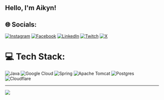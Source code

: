 ## Hello, I'm Aikyn! 

## 🌐 Socials:
[![Instagram](https://img.shields.io/badge/Instagram-%23E4405F.svg?logo=Instagram&logoColor=white)](https://instagram.com/mathalama)
[![Facebook](https://img.shields.io/badge/Facebook-%231877F2.svg?logo=Facebook&logoColor=white)](https://facebook.com/mathalama)  [![LinkedIn](https://img.shields.io/badge/LinkedIn-%230077B5.svg?logo=linkedin&logoColor=white)](https://linkedin.com/in/mathalama) [![Twitch](https://img.shields.io/badge/Twitch-%239146FF.svg?logo=Twitch&logoColor=white)](https://twitch.tv/mathalama) [![X](https://img.shields.io/badge/X-black.svg?logo=X&logoColor=white)](https://x.com/mathalama) 

# 💻 Tech Stack:
![Java](https://img.shields.io/badge/java-%23ED8B00.svg?style=for-the-badge&logo=openjdk&logoColor=white) ![Google Cloud](https://img.shields.io/badge/GoogleCloud-%234285F4.svg?style=for-the-badge&logo=google-cloud&logoColor=white) ![Spring](https://img.shields.io/badge/spring-%236DB33F.svg?style=for-the-badge&logo=spring&logoColor=white) ![Apache Tomcat](https://img.shields.io/badge/apache%20tomcat-%23F8DC75.svg?style=for-the-badge&logo=apache-tomcat&logoColor=black) ![Postgres](https://img.shields.io/badge/postgres-%23316192.svg?style=for-the-badge&logo=postgresql&logoColor=white) ![Cloudflare](https://img.shields.io/badge/Cloudflare-F38020?style=for-the-badge&logo=Cloudflare&logoColor=white)

---
[![](https://visitcount.itsvg.in/api?id=mathalama&icon=0&color=0)](https://visitcount.itsvg.in)

<!-- Proudly created with GPRM ( https://gprm.itsvg.in ) -->
